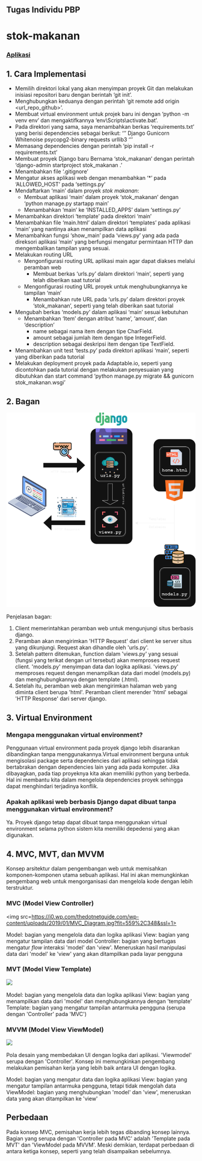 ## Tugas Individu PBP

# stok-makanan

### [Aplikasi](https://stok-nyamnyam.adaptable.app/)

## 1. Cara Implementasi

- Memilih direktori lokal yang akan menyimpan proyek Git dan melakukan inisiasi repositori baru dengan berintah ‘git init’.
- Menghubungkan keduanya dengan perintah ‘git remote add origin <url_repo_github>’.
- Membuat virtual environment untuk projek baru ini dengan ‘python -m venv env’ dan mengaktifkannya ‘env\Scripts\activate.bat’.
- Pada direktori yang sama, saya menambahkan berkas ‘requirements.txt’ yang berisi dependencies sebagai berikut:
  ‘’’
  Django
  Gunicorn
  Whitenoise
  psycopg2-binary
  requests
  urllib3
  ‘’’
- Memasang dependencies dengan perintah ‘pip install -r requirements.txt’
- Membuat proyek Django baru Bernama ‘stok_makanan’ dengan perintah ‘django-admin startproject stok_makanan .’
- Menambahkan file ‘.gitignore’
- Mengatur akses aplikasi web dengan menambahkan ‘\*’ pada ‘ALLOWED_HOST’ pada ‘settings.py’
- Mendaftarkan ‘main’ dalam proyek _stok makanan_:
  - Membuat aplikasi ‘main’ dalam proyek ‘stok_makanan’ dengan ‘python manage.py startapp main’
  - Menambahkan ‘main’ ke ‘INSTALLED_APPS’ dalam ‘settings.py’
- Menambahkan direktori ‘template’ pada direktori ‘main’
- Menambahkan file ‘main.html’ dalam direktori ‘templates’ pada aplikasi ‘main’ yang nantinya akan menampilkan data aplikasi
- Menambahkan fungsi ‘show_main’ pada ‘views.py’ yang ada pada direksori aplikasi ‘main’ yang berfungsi mengatur permintaan HTTP dan mengembalikan tampilan yang sesuai.
- Melakukan routing URL
  - Mengonfigurasi routing URL aplikasi main agar dapat diakses melalui peramban web
    - Membuat berkas ‘urls.py’ dalam direktori ‘main’, seperti yang telah diberikan saat tutorial
  - Mengonfigurasi routing URL proyek untuk menghubungkannya ke tampilan ‘main’
    - Menambahkan rute URL pada ‘urls.py’ dalam direktori proyek ‘stok_makanan’, seperti yang telah diberikan saat tutorial
- Mengubah berkas ‘models.py’ dalam aplikasi ‘main’ sesuai kebutuhan
  - Menambahkan ‘Item’ dengan atribut ‘name’, ‘amount’, dan ‘description’
    - name sebagai nama item dengan tipe CharField.
    - amount sebagai jumlah item dengan tipe IntegerField.
    - description sebagai deskripsi item dengan tipe TextField.
- Menambahkan unit test ‘tests.py’ pada direktori aplikasi ‘main’, seperti yang diberikan pada tutorial
- Melakukan deployment proyek pada Adaptable.io, seperti yang dicontohkan pada tutorial dengan melakukan penyesuaian yang dibutuhkan dan start command ‘python manage.py migrate && gunicorn stok_makanan.wsgi’

## 2. Bagan

![Bagan](bagan.png)

Penjelasan bagan:

1. Client memerintahkan peramban web untuk mengunjungi situs berbasis django.
2. Peramban akan mengirimkan 'HTTP Request' dari client ke server situs yang dikunjungi. Request akan dihandle oleh 'urls.py'.
3. Setelah pattern ditemukan, function dalam 'views.py' yang sesuai (fungsi yang terikat dengan url tersebut) akan memproses request client. 'models.py' menyimpan data dan logika aplikasi. 'views.py' memproses request dengan menampilkan data dari model (models.py) dan menghubungkannya dengan template (.html).
4. Setelah itu, peramban web akan mengirimkan halaman web yang diminta client berupa 'html'. Peramban client merender 'html' sebagai 'HTTP Response' dari server django.

## 3. Virtual Environment

### Mengapa menggunakan virtual environment?

Penggunaan virtual environment pada proyek django lebih disarankan dibandingkan tanpa menggunakannya.Virtual environment berguna untuk mengisolasi package serta dependencies dari aplikasi sehingga tidak bertabrakan dengan dependencies lain yang ada pada komputer. Jika dibayagkan, pada tiap proyeknya kita akan memiliki python yang berbeda. Hal ini membantu kita dalam mengelola dependencies proyek sehingga dapat menghindari terjadinya konflik.

### Apakah aplikasi web berbasis Django dapat dibuat tanpa menggunakan virtual environment?

Ya. Proyek django tetap dapat dibuat tanpa menggunakan virtual environment selama python sistem kita memiliki depedensi yang akan digunakan.

## 4. MVC, MVT, dan MVVM

Konsep arsitektur dalam pengembangan web untuk memisahkan komponen-komponen utama sebuah aplikasi. Hal ini akan memungkinkan pengembang web untuk mengorganisasi dan mengelola kode dengan lebih terstruktur.

### MVC (Model View Controller)

<img src=https://i0.wp.com/thedotnetguide.com/wp-content/uploads/2019/01/MVC_Diagram.jpg?fit=559%2C348&ssl=1>

Model: bagian yang mengelola data dan logika aplikasi
View: bagian yang mengatur tampilan data dari model
Controller: bagian yang bertugas mengatur _flow_ interaksi 'model' dan 'view'. Meneruskan hasil manipulasi data dari 'model' ke 'view' yang akan ditampilkan pada layar pengguna

### MVT (Model View Template)

<img src=https://miro.medium.com/v2/resize:fit:1400/0*8ZFh-CsrMi7bQG0O.jpg>

Model: bagian yang mengelola data dan logika aplikasi
View: bagian yang menampilkan data dari 'model' dan menghubungkannya dengan 'template'
Template: bagian yang mengatur tampilan antarmuka pengguna (serupa dengan 'Controller' pada 'MVC')

### MVVM (Model View ViewModel)

<img src=https://media.geeksforgeeks.org/wp-content/uploads/20221012200730/gfgmvvm.png>

Pola desain yang membedakan UI dengan logika dari aplikasi. 'Viewmodel' serupa dengan 'Controller'. Konsep ini memungkinkan pengembang melakukan pemisahan kerja yang lebih baik antara UI dengan logika.

Model: bagian yang mengatur data dan logika aplikasi
View: bagian yang mengatur tampilan antarmuka pengguna, tetapi tidak mengolah data
ViewModel: bagian yang menghubungkan 'model' dan 'view', meneruskan data yang akan ditampilkan ke 'view'

## Perbedaan

Pada konsep MVC, pemisahan kerja lebih tegas dibanding konsep lainnya. Bagian yang serupa dengan 'Controller pada MVC' adalah 'Template pada MVT' dan 'ViewModel pada MVVM'. Meski demikian, terdapat perbedaan di antara ketiga konsep, seperti yang telah disampaikan sebelumnya.
